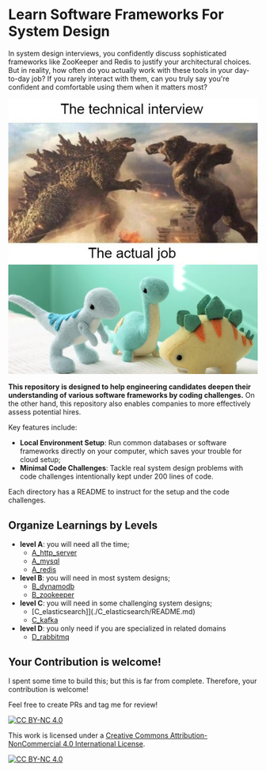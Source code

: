 # Learn Software Frameworks For System Design

In system design interviews, you confidently discuss sophisticated frameworks like ZooKeeper and Redis to justify your architectural choices. But in reality, how often do you actually work with these tools in your day-to-day job? If you rarely interact with them, can you truly say you're confident and comfortable using them when it matters most?

![image](./interview_vs_actual_work.png)

**This repository is designed to help engineering candidates deepen their understanding of various software frameworks by coding challenges.** On the other hand, this repository also enables companies to more effectively assess potential hires.

Key features include:
- **Local Environment Setup**: Run common databases or software frameworks directly on your computer, which saves your trouble for cloud setup;
- **Minimal Code Challenges**: Tackle real system design problems with code challenges intentionally kept under 200 lines of code.

Each directory has a README to instruct for the setup and the code challenges.


## Organize Learnings by Levels
- **level A**: you will need all the time;
  - [A_http_server](./A_http_server/README.md)
  - [A_mysql](./A_mysql/README.md)
  - [A_redis](./A_redis/README.md)
- **level B**: you will need in most system designs;
  - [B_dynamodb](./B_dynamodb/README.md)
  - [B_zookeeper](./B_zookeeper/README.md)
- **level C**: you will need in some challenging system designs;
  - [C_elasticsearch]](./C_elasticsearch/README.md)
  - [C_kafka](./C_kafka/README.md)
- **level D**: you only need if you are specialized in related domains
  - [D_rabbitmq](./D_rabbitmq/README.md)


## Your Contribution is welcome!
I spent some time to build this; but this is far from complete. Therefore, your contribution is welcome!

Feel free to create PRs and tag me for review!




[![CC BY-NC 4.0][cc-by-nc-shield]][cc-by-nc]

This work is licensed under a
[Creative Commons Attribution-NonCommercial 4.0 International License][cc-by-nc].

[![CC BY-NC 4.0][cc-by-nc-image]][cc-by-nc]

[cc-by-nc]: https://creativecommons.org/licenses/by-nc/4.0/
[cc-by-nc-image]: https://licensebuttons.net/l/by-nc/4.0/88x31.png
[cc-by-nc-shield]: https://img.shields.io/badge/License-CC%20BY--NC%204.0-lightgrey.svg